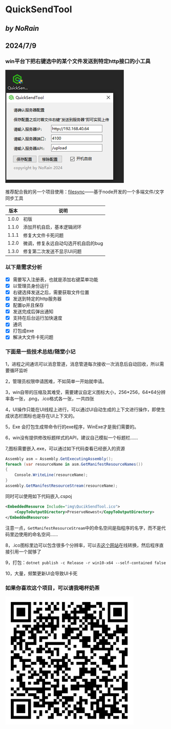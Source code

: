 # QuickSendTool

## *by NoRain*

## 2024/7/9

### win平台下把右键选中的某个文件发送到特定http接口的小工具

![截图](./screenshot.png)

推荐配合我的另一个项目使用：[filesync](https://github.com/NoRainLand/filesync)——基于node开发的一个多端文件/文字同步工具

|版本|说明|
|---|---|
|1.0.0|初版|
|1.1.0|添加开机自启，基本逻辑闭环|
|1.1.1|修复大文件卡死问题|
|1.2.0|微调，修复永远自动勾选开机自启的bug|
|1.3.0|修复第二次发送不显示UI问题|

### 以下是需求分析

- [x] 需要写入注册表，也就是添加右键菜单功能
- [x] 以管理员身份运行
- [x] 右键选择发送之后，需要获取文件位置
- [x] 发送到特定的http服务器
- [x] 配置ip并且保存
- [x] 发送完成后弹出通知
- [x] 支持在后台运行加快速度
- [x] 通讯
- [x] 打包成exe
- [x] 解决大文件卡死问题

### 下面是一些技术总结/随堂小记

1，进程之间通讯可以消息管道，消息管道每次接收一次消息后自动回收，所以需要循环监听

2，管理员权限申请困难，不如简单一开始就申请。

3，win自带的压缩及其难受，需要建议自定义图标大小，256\*256，64\*64分辨率各一张，.png，.ico格式各一张，一共四张

4，UI操作只能在UI线程上进行，可以通过UI自动生成的上下文进行操作，即使生成状态栏图标也是存在UI上下文的。

5，<OutputType>Exe</OutputType> 会打包生成带命令行的exe程序，WinExe才是我们需要的。

6，win没有提供修改标题样式的API，建议自己模拟一个标题栏……

7,图标需要嵌入.exe，可以通过如下代码查看已经嵌入的资源

```cs
Assembly asm = Assembly.GetExecutingAssembly();
foreach (var resourceName in asm.GetManifestResourceNames())
{
    Console.WriteLine(resourceName);
}
assembly.GetManifestResourceStream(resourceName);
```

同时可以使用如下代码嵌入.cspoj

```xml
<EmbeddedResource Include="img\QucikSendTool.ico">
    <CopyToOutputDirectory>PreserveNewest</CopyToOutputDirectory>
</EmbeddedResource>
```

注意一点，```GetManifestResourceStream```中的命名空间是指程序的名字，而不是代码里边使用的命名空间……

8，.ico图标里边可以包含很多个分辨率，可以去[这个网站](https://cn.pic2ico.com/)在线转换，然后程序直接引用一个就够了

9，打包：```dotnet publish -c Release -r win10-x64 --self-contained false```

10，大量，频繁更新UI会导致UI卡死

### 如果你喜欢这个项目，可以请我喝杯奶茶

![joke](joke.png)
